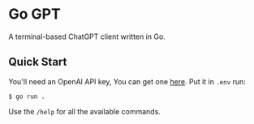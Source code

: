 # Go GPT

A terminal-based ChatGPT client written in Go.

## Quick Start
You'll need an OpenAI API key, You can get one [here](https://platform.openai.com/). Put it in `.env` run:
```console
$ go run .
```
Use the `/help` for all the available commands.